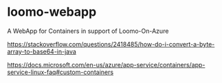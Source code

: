 # loomo-webapp
A WebApp for Containers in support of Loomo-On-Azure

https://stackoverflow.com/questions/2418485/how-do-i-convert-a-byte-array-to-base64-in-java

https://docs.microsoft.com/en-us/azure/app-service/containers/app-service-linux-faq#custom-containers

